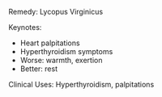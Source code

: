 Remedy: Lycopus Virginicus

Keynotes:
- Heart palpitations
- Hyperthyroidism symptoms
- Worse: warmth, exertion
- Better: rest

Clinical Uses: Hyperthyroidism, palpitations